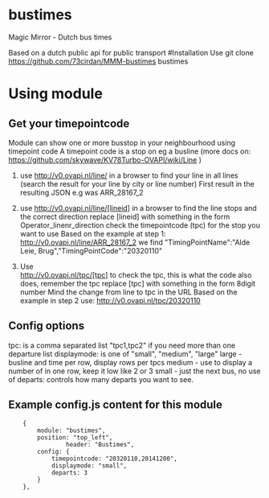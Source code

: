 # bustimes
Magic Mirror - Dutch bus times 

Based on a dutch public api for public transport
#Installation
Use git clone https://github.com/73cirdan/MMM-bustimes bustimes
# Using  module
## Get your timepointcode
Module can show one or more busstop in your neighbourhood using timepoint code
A timepoint code is a stop on eg a busline
(more docs on: https://github.com/skywave/KV78Turbo-OVAPI/wiki/Line )

1. use
  http://v0.ovapi.nl/line/ 
  in a browser to find your line in all lines
  (search the result for your line by city or line number)
  First result in the resulting JSON e.g was ARR_28167_2

1. use
  http://v0.ovapi.nl/line/[lineid]
  in a browser to find the line stops and the correct direction
  replace [lineid] with something in the form Operator_linenr_direction
  check the timepointcode (tpc) for the stop you want to use
  Based on the example at step 1: http://v0.ovapi.nl/line/ARR_28167_2
  we find "TimingPointName":"Alde Leie, Brug","TimingPointCode":"20320110"

1. Use  
  http://v0.ovapi.nl/tpc/[tpc]
  to check the tpc, this is what the code also does, remember the tpc
  replace [tpc] with something in the form 8digit number
  Mind the change from line to tpc in the URL
  Based on the example in step 2 use: http://v0.ovapi.nl/tpc/20320110

## Config options

tpc: is a comma separated list "tpc1,tpc2" if you need more than one departure list
displaymode: is one of "small", "medium", "large"
  large - busline and time per row, display <departs> rows per tpcs
  medium - use <departs> to display a number of <departs> in one row, keep it low like 2 or 3
  small - just the next bus, no use of <departs>
departs: controls how many departs you want to see.

## Example config.js content for this module
		{
			module: "bustimes",
			position: "top_left",
                	header: "Bustimes",
			config: {
				timepointcode: "20320110,20141200",
				displaymode: "small",
				departs: 3 
			}
		},



